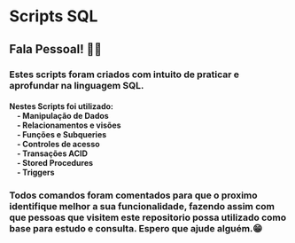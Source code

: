 # Scripts SQL
## Fala Pessoal! 👋🏽
 ### Estes scripts foram criados com intuito de praticar e aprofundar na linguagem SQL. <br/> 
 #### Nestes Scripts foi utilizado: <br/> &emsp;- Manipulação de Dados<br/> &emsp;- Relacionamentos e visões<br/> &emsp;- Funções e Subqueries<br/> &emsp;- Controles de acesso <br/> &emsp;- Transações ACID<br/> &emsp;- Stored Procedures<br/> &emsp;- Triggers
 
 ### Todos comandos foram comentados para que o proximo identifique melhor a sua funcionalidade, fazendo assim com que pessoas que visitem este repositorio possa utilizado como base para estudo e consulta. Espero que ajude alguém.😁
